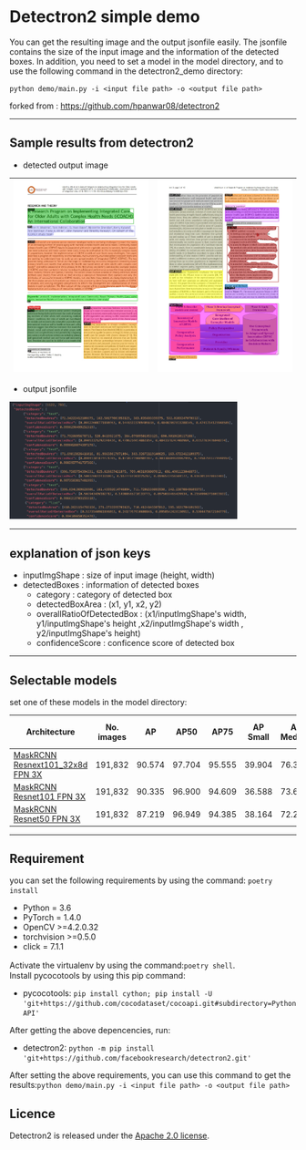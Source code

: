 Detectron2 simple demo
====

You can get the resulting image and the output jsonfile easily.
The jsonfile contains the size of the input image and the information of the detected boxes.
In addition, you need to set a model in the model directory, and to use the following command in the detectron2_demo directory:
```
python demo/main.py -i <input file path> -o <output file path>
```
forked from :
https://github.com/hpanwar08/detectron2

---


## Sample results from detectron2



* detected output image

| <img src="output/image1.jpg" width=400> | <img src="output/image2.jpg" width=400> |
|---------------------------------------------------------------------------|---------------------------------------------------------------------------|

* output jsonfile

<img src="output/outputjson_sample.jpg" width=400>




---

## explanation of json keys


   * inputImgShape  : size of input image (height, width)
   * detectedBoxes  : information of detected boxes
     * category  : category of detected box
     * detectedBoxArea  : (x1, y1, x2, y2)
     * overallRatioOfDetectedBox  : (x1/inputImgShape's width, y1/inputImgShape's height ,x2/inputImgShape's width , y2/inputImgShape's height)
     * confidenceScore  : conficence score of detected box

---
## Selectable models  
set one of these models in the model directory:

 | Architecture                                                                                                  | No. images | AP     | AP50   | AP75   | AP Small | AP Medium | AP Large | Model size full | Model size trimmed |
 |---------------------------------------------------------------------------------------------------------------|------------|--------|--------|--------|----------|-----------|----------|--------------------|-----------------|
 | [MaskRCNN Resnext101_32x8d FPN 3X](https://www.dropbox.com/sh/1098ym6vhad4zi6/AABe16eSdY_34KGp52W0ruwha?dl=0) | 191,832    | 90.574 | 97.704 | 95.555 | 39.904   | 76.350    | 95.165   | 816M               | 410M            |
 | [MaskRCNN Resnet101 FPN 3X](https://www.dropbox.com/sh/wgt9skz67usliei/AAD9n6qbsyMz1Y3CwpZpHXCpa?dl=0)        | 191,832    | 90.335 | 96.900 | 94.609 | 36.588   | 73.672    | 94.533   |480M                    | 240M            |
 | [MaskRCNN Resnet50 FPN 3X](https://www.dropbox.com/sh/44ez171b2qaocd2/AAB0huidzzOXeo99QdplZRjua?dl=0)                                                                                                              | 191,832           | 87.219       | 96.949       | 94.385       | 38.164         | 72.292          |  94.081        |                    |  168M               |

---

## Requirement
you can set the following requirements by using the command: `poetry install`

- Python = 3.6
- PyTorch = 1.4.0
- OpenCV >=4.2.0.32
- torchvision >=0.5.0
- click = 7.1.1

Activate the virtualenv by using the command:`poetry shell`.　　
<br>
Install pycocotools by using this pip command:
- pycocotools: `pip install cython; pip install -U 'git+https://github.com/cocodataset/cocoapi.git#subdirectory=PythonAPI'`

After getting the above depencencies, run:
- detectron2: `python -m pip install 'git+https://github.com/facebookresearch/detectron2.git'`

After setting the above requirements, you can use this command to get the results:`python demo/main.py -i <input file path> -o <output file path>`


## Licence

Detectron2 is released under the [Apache 2.0 license](LICENSE).
